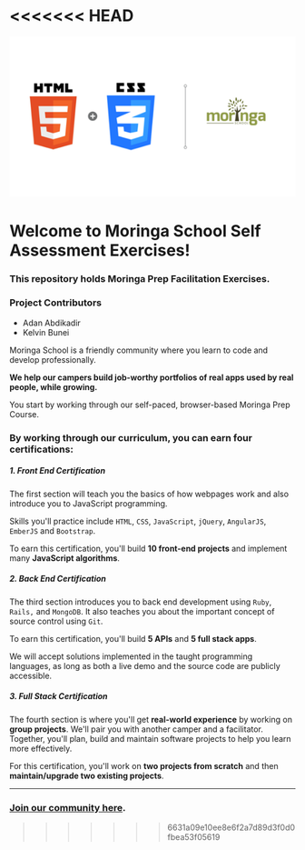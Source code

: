 <<<<<<< HEAD
=======
![Moringa HTML+CSS](https://raw.githubusercontent.com/abdikadirali/first-webpage/master/img/mor.png)

Welcome to Moringa School Self Assessment Exercises!
=======================

### This repository holds Moringa Prep Facilitation Exercises.

### Project Contributors

  * Adan Abdikadir
  * Kelvin Bunei

Moringa School is a friendly community where you learn to code and develop professionally.

**We help our campers build job-worthy portfolios of real apps used by real people, while growing.**

You start by working through our self-paced, browser-based Moringa Prep Course.

### By working through our curriculum, you can earn four certifications:
##### 1. Front End Certification
The first section will teach you the basics of how webpages work and also introduce you to JavaScript programming.

Skills you'll practice include `HTML`, `CSS`, `JavaScript`, `jQuery`, `AngularJS`, `EmberJS` and `Bootstrap`.

To earn this certification, you'll build **10 front-end projects** and implement many **JavaScript algorithms**.

##### 2. Back End Certification
The third section introduces you to back end development using `Ruby`, `Rails,` and `MongoDB`. It also teaches you about the important concept of source control using `Git`.

To earn this certification, you'll build **5 APIs** and **5 full stack apps**.

We will accept solutions implemented in the taught programming languages, as long as both a live demo and the source code are publicly accessible.

##### 3. Full Stack Certification
The fourth section is where you'll get **real-world experience** by working on **group projects**.
We'll pair you with another camper and a facilitator. Together, you'll plan, build and maintain software projects to help you learn more effectively.

For this certification, you'll work on **two projects from scratch** and then **maintain/upgrade two existing projects**.

---


### [Join our community here](https://www.moringaschool.com/apply).
>>>>>>> 6631a09e10ee8e6f2a7d89d3f0d0fbea53f05619
